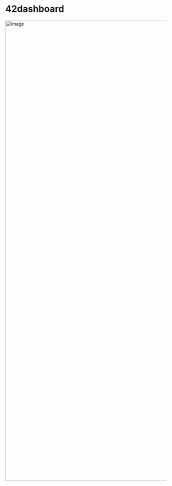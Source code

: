 # 42dashboard

<img width="1434" alt="image" src="https://user-images.githubusercontent.com/55140432/185033675-df1d4de4-0b9c-40a5-9a46-f2dff0c69564.png">
